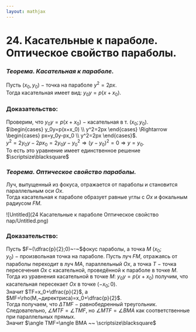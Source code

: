 ```yaml
---  
layout: mathjax  
---  
```

  
# 24. Касательные к параболе. Оптическое свойство параболы.  
  
### *Теорема. Касательная к параболе.*  
Пусть $(x_0, y_0)~-~$точка на параболе $y^2=2px$.  
Тогда касательная имеет вид: $y_0y=p(x+x_0)$.  
  
### Доказательство:  
Проверим, что $y_0y=p(x+x_0)~-~$касательная в т. $(x_0;y_0)$.  
$\begin{cases}  
y_0y=p(x+x_0)  
\\  
y^2=2px  
\end{cases}  
\Rightarrow  
\begin{cases}  
px=y_0y-px_0  
\\  
y^2=2px  
\end{cases}$.  
$y^2=2y_0y-2px_0=2y_0y-y_0^2\Rightarrow(y-y_0)^2=0\Rightarrow y=y_0$.  
То есть это уравнение имеет единственное решение  $\scriptsize\blacksquare$  
  
### *Теорема. Оптическое свойство параболы.*  
Луч, выпущенный из фокуса, отражается от параболы и становится параллельным оси $Ox$.  
Тогда касательная к параболе образует равные углы с $Ox$ и фокальным радиусом $FM$.  
  
![Untitled](24 Касательные к параболе Оптическое свойство пар/Untitled.png)  
  
### Доказательство:  
Пусть $F~(\dfrac{p}{2};0)~-~$фокус параболы, а точка $M~(x_0;y_0)~-~$произвольная точка на параболе. Пусть луч $FM$, отражаясь от параболы переходит в луч $MA$, параллельный $Ox$, а точка $T~-~$точка пересечения $Ox$ с касательной, проведённой к параболе в точке $M$.  
Тогда из уравнения касательной в точке $M$: $y_0y=p(x+x_0)$ получим, что касательная пересекает $Ox$ в точке $(-x_0;0)$.  
Значит $TF=x_0+\dfrac{p}{2}$, а $MF=\rho(M,~директриса)=x_0+\dfrac{p}{2}$.  
Тогда получаем, что $\Delta TMF~-~$равнобедренный треугольник.  
Следовательно, $\angle MTF=\angle TMF$, но $\angle MTF=\angle BMA$ как соответственные при параллельных прямых.  
Значит $\angle TMF=\angle BMA ~~ \scriptsize\blacksquare$  
